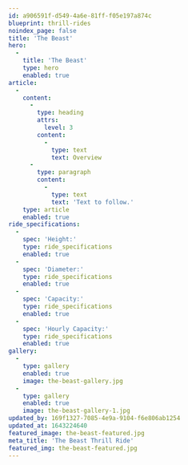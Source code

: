 ```yaml
---
id: a906591f-d549-4a6e-81ff-f05e197a874c
blueprint: thrill-rides
noindex_page: false
title: 'The Beast'
hero:
  -
    title: 'The Beast'
    type: hero
    enabled: true
article:
  -
    content:
      -
        type: heading
        attrs:
          level: 3
        content:
          -
            type: text
            text: Overview
      -
        type: paragraph
        content:
          -
            type: text
            text: 'Text to follow.'
    type: article
    enabled: true
ride_specifications:
  -
    spec: 'Height:'
    type: ride_specifications
    enabled: true
  -
    spec: 'Diameter:'
    type: ride_specifications
    enabled: true
  -
    spec: 'Capacity:'
    type: ride_specifications
    enabled: true
  -
    spec: 'Hourly Capacity:'
    type: ride_specifications
    enabled: true
gallery:
  -
    type: gallery
    enabled: true
    image: the-beast-gallery.jpg
  -
    type: gallery
    enabled: true
    image: the-beast-gallery-1.jpg
updated_by: 169f1327-7085-4e9a-9104-f6e806ab1254
updated_at: 1643224640
featured_image: the-beast-featured.jpg
meta_title: 'The Beast Thrill Ride'
featured_img: the-beast-featured.jpg
---
```

